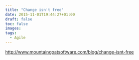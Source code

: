 ```yaml
---
title: "Change isn't free"
date: 2015-11-01T19:44:27+01:00
draft: false
toc: false
images:
tags: 
  - Agile
---
```


http://www.mountaingoatsoftware.com/blog/change-isnt-free
